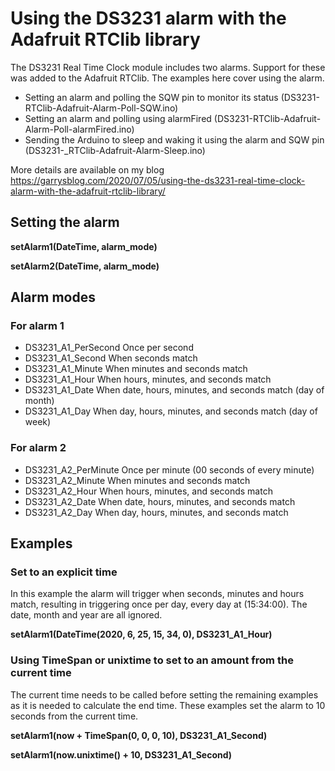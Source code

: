 # Using the DS3231 alarm with the Adafruit RTClib library

The DS3231 Real Time Clock module includes two alarms. Support for these was added to the Adafruit RTClib. The examples here cover using the alarm.

 - Setting an alarm and polling the SQW pin to monitor its status (DS3231-RTClib-Adafruit-Alarm-Poll-SQW.ino)
 - Setting an alarm and polling using alarmFired (DS3231-RTClib-Adafruit-Alarm-Poll-alarmFired.ino)
 - Sending the Arduino to sleep and waking it using the alarm and SQW pin (DS3231-_RTClib-Adafruit-Alarm-Sleep.ino)

More details are available on my blog https://garrysblog.com/2020/07/05/using-the-ds3231-real-time-clock-alarm-with-the-adafruit-rtclib-library/

## Setting the alarm
**setAlarm1(DateTime, alarm_mode)**

**setAlarm2(DateTime, alarm_mode)**

## Alarm modes  
### For alarm 1
 - DS3231_A1_PerSecond     Once per second
 - DS3231_A1_Second        When seconds match
 - DS3231_A1_Minute        When minutes and seconds match
 - DS3231_A1_Hour          When hours, minutes, and seconds match
 - DS3231_A1_Date          When date, hours, minutes, and seconds match (day of month)
 - DS3231_A1_Day           When day, hours, minutes, and seconds match (day of week)

### For alarm 2
 - DS3231_A2_PerMinute     Once per minute (00 seconds of every minute)
 - DS3231_A2_Minute        When minutes and seconds match
 - DS3231_A2_Hour          When hours, minutes, and seconds match
 - DS3231_A2_Date          When date, hours, minutes, and seconds match
 - DS3231_A2_Day           When day, hours, minutes, and seconds match

## Examples
### Set to an explicit time
In this example the alarm will trigger when seconds, minutes and hours match, resulting in triggering once per day, every day at (15:34:00). The date, month and year are all ignored.

**setAlarm1(DateTime(2020, 6, 25, 15, 34, 0), DS3231_A1_Hour)**

### Using TimeSpan or unixtime to set to an amount from the current time
The current time needs to be called before setting the remaining examples as it is needed to calculate the end time. These examples set the alarm to 10 seconds from the current time.

**setAlarm1(now + TimeSpan(0, 0, 0, 10), DS3231_A1_Second)**

**setAlarm1(now.unixtime() + 10, DS3231_A1_Second)**
